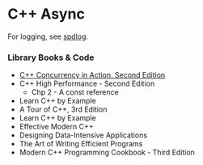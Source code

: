 # C++ Async

For logging, see [spdlog](https://github.com/gabime/spdlog).

### Library Books & Code

* [C++ Concurrency in Action, Second Edition](./Cpp_Concurrency_in_Action_2ndEd/)
* C++ High Performance - Second Edition
  - Chp 2 - A const reference
* Learn C++ by Example
* A Tour of C++, 3rd Edition
* Learn C++ by Example
* Effective Modern C++
* Designing Data-Intensive Applications
* The Art of Writing Efficient Programs
* Modern C++ Programming Cookbook - Third Edition
